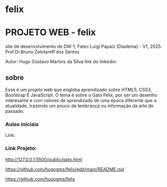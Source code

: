# felix
# PROJETO WEB - felix
site de desenvolvimento de DW-1, Fatec Luigi Papaiz (Diadema) - V1, 2025.
Prof.Dr.Bruno Zolotareff dos Santos

Autor: Hugo Gustavo Martins da Silva
link do linkedin:

## sobre

Esse é um projeto web que engloba aprendizado sobre HTML5, CSS3, Bootstrap E JavaScript. O tema é sobre o Gato Felix, por ser um desenho interesante e com valores de aprendizado de uma época diferente que a atualidade, trazendo um pouco de lembrança ou informação da arte do passado.

### Aulas iniciais
Link: 

### Link Projeto:
http://127.0.0.1:5500/public/gato.html

https://github.com/hugogms/felix/edit/main/README.md

https://github.com/hugogms/felix


